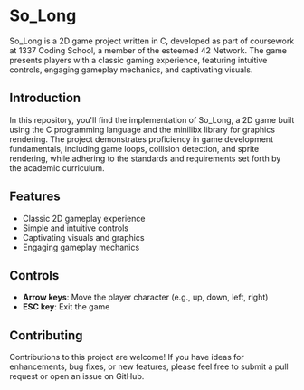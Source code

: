 # So_Long
So_Long is a 2D game project written in C, developed as part of coursework at 1337 Coding School, a member of the esteemed 42 Network. The game presents players with a classic gaming experience, featuring intuitive controls, engaging gameplay mechanics, and captivating visuals.

## Introduction

In this repository, you'll find the implementation of So_Long, a 2D game built using the C programming language and the minilibx library for graphics rendering. The project demonstrates proficiency in game development fundamentals, including game loops, collision detection, and sprite rendering, while adhering to the standards and requirements set forth by the academic curriculum.

## Features

- Classic 2D gameplay experience
- Simple and intuitive controls
- Captivating visuals and graphics
- Engaging gameplay mechanics

## Controls

- **Arrow keys**: Move the player character (e.g., up, down, left, right)
- **ESC key**: Exit the game

## Contributing
Contributions to this project are welcome! If you have ideas for enhancements, bug fixes, or new features, please feel free to submit a pull request or open an issue on GitHub.

